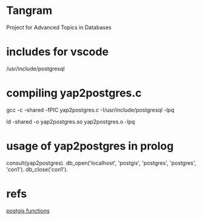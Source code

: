 # Tangram
Project for Advanced Topics in Databases


# includes for vscode
/usr/include/postgresql

# compiling yap2postgres.c
gcc -c -shared -fPIC yap2postgres.c -I/usr/include/postgresql -lpq

ld -shared -o yap2postgres.so yap2postgres.o -lpq


# usage of yap2postgres in prolog
consult(yap2postgres).
db_open('localhost', 'postgis', 'postgres', 'postgres', 'con1').
db_close('con1').

# refs
[postgis functions](https://postgis.net/docs/manual-3.3/reference.html#idm8875)

